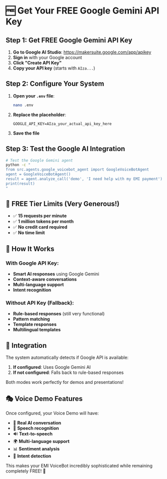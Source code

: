 # 🆓 Get Your FREE Google Gemini API Key

## Step 1: Get FREE Google Gemini API Key

1. **Go to Google AI Studio**: https://makersuite.google.com/app/apikey
2. **Sign in** with your Google account
3. **Click "Create API Key"**
4. **Copy your API key** (starts with `AIza...`)

## Step 2: Configure Your System

1. **Open your `.env` file**:

   ```bash
   nano .env
   ```

2. **Replace the placeholder**:

   ```
   GOOGLE_API_KEY=AIza_your_actual_api_key_here
   ```

3. **Save the file**

## Step 3: Test the Google AI Integration

```bash
# Test the Google Gemini agent
python -c "
from src.agents.google_voicebot_agent import GoogleVoiceBotAgent
agent = GoogleVoiceBotAgent()
result = agent.analyze_call('demo', 'I need help with my EMI payment')
print(result)
"
```

## 🎯 FREE Tier Limits (Very Generous!)

- ✅ **15 requests per minute**
- ✅ **1 million tokens per month**
- ✅ **No credit card required**
- ✅ **No time limit**

## 🔄 How It Works

### With Google API Key:

- **Smart AI responses** using Google Gemini
- **Context-aware conversations**
- **Multi-language support**
- **Intent recognition**

### Without API Key (Fallback):

- **Rule-based responses** (still very functional)
- **Pattern matching**
- **Template responses**
- **Multilingual templates**

## 🚀 Integration

The system automatically detects if Google API is available:

1. **If configured**: Uses Google Gemini AI
2. **If not configured**: Falls back to rule-based responses

Both modes work perfectly for demos and presentations!

## 🎭 Voice Demo Features

Once configured, your Voice Demo will have:

- 🤖 **Real AI conversation**
- 🎤 **Speech recognition**
- 🔊 **Text-to-speech**
- 🌍 **Multi-language support**
- 📊 **Sentiment analysis**
- 🎯 **Intent detection**

This makes your EMI VoiceBot incredibly sophisticated while remaining completely FREE! 🎉
